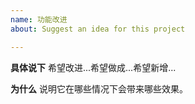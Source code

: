 ```yaml
---
name: 功能改进
about: Suggest an idea for this project

---
```


**具体说下**
希望改进...希望做成...希望新增...

**为什么**
说明它在哪些情况下会带来哪些效果。
